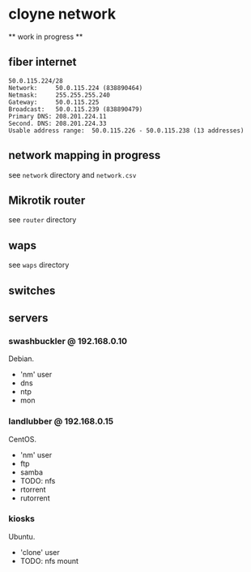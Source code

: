 # cloyne network

** work in progress **

## fiber internet

    50.0.115.224/28
    Network:     50.0.115.224 (838890464)
    Netmask:     255.255.255.240
    Gateway:     50.0.115.225
    Broadcast:   50.0.115.239 (838890479)
    Primary DNS: 208.201.224.11
    Second. DNS: 208.201.224.33
    Usable address range:  50.0.115.226 - 50.0.115.238 (13 addresses)

## network mapping in progress

see `network` directory and `network.csv`

## Mikrotik router

see `router` directory

## waps

see `waps` directory

## switches

## servers

### swashbuckler @ 192.168.0.10

Debian.
- 'nm' user 
- dns
- ntp
- mon

### landlubber @ 192.168.0.15

CentOS.
- 'nm' user 
- ftp
- samba
- TODO: nfs
- rtorrent
- rutorrent

### kiosks

Ubuntu.
- 'clone' user
- TODO: nfs mount
